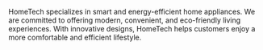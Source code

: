 HomeTech specializes in smart and energy-efficient home appliances. We are committed to offering modern, convenient, and eco-friendly living experiences. With innovative designs, HomeTech helps customers enjoy a more comfortable and efficient lifestyle.
